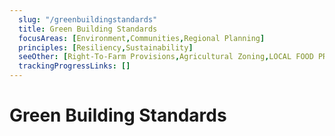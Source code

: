```yaml
---
  slug: "/greenbuildingstandards"
  title: Green Building Standards
  focusAreas: [Environment,Communities,Regional Planning]
  principles: [Resiliency,Sustainability]
  seeOther: [Right-To-Farm Provisions,Agricultural Zoning,LOCAL FOOD PROCUREMENT POLICY PREFERENCE]
  trackingProgressLinks: []
---
```

# Green Building Standards
